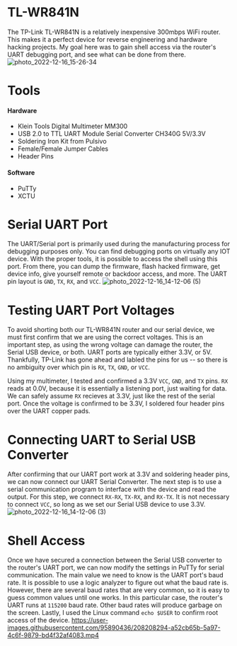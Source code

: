 # TL-WR841N
The TP-Link TL-WR841N is a relatively inexpensive 300mbps WiFi router. This makes it a perfect device for reverse engineering and hardware hacking projects. My goal here was to gain shell access via the router's UART debugging port, and see what can be done from there.
![photo_2022-12-16_15-26-34](https://user-images.githubusercontent.com/95890436/208206724-dc6ea069-f0d3-42e3-a3aa-e40ebf6da23d.jpg)
# Tools
#### Hardware
- Klein Tools Digital Multimeter MM300
- USB 2.0 to TTL UART Module Serial Converter CH340G 5V/3.3V
- Soldering Iron Kit from Pulsivo
- Female/Female Jumper Cables
- Header Pins
#### Software
- PuTTy
- XCTU
# Serial UART Port
The UART/Serial port is primarily used during the manufacturing process for debugging purposes only. You can find debugging ports on virtually any IOT device. With the proper tools, it is possible to access the shell using this port. From there, you can dump the firmware, flash hacked firmware, get device info, give yourself remote or backdoor access, and more. The UART pin layout is ```GND```, ```TX```, ```RX```, and ```VCC```.
![photo_2022-12-16_14-12-06 (5)](https://user-images.githubusercontent.com/95890436/208197839-11598118-c562-45e7-9051-d94d1c914e86.jpg)
# Testing UART Port Voltages
To avoid shorting both our TL-WR841N router and our serial device, we must first confirm that we are using the correct voltages. This is an important step, as using the wrong voltage can damage the router, the Serial USB device, or both. UART ports are typically either 3.3V, or 5V. Thankfully, TP-Link has gone ahead and labled the pins for us -- so there is no ambiguity over which pin is ```RX```, ```TX```, ```GND```, or ```VCC```.

Using my multimeter, I tested and confirmed a 3.3V ```VCC```, ```GND```, and ```TX``` pins. ```RX``` reads at 0.0V, because it is essentially a listening port, just waiting for data. We can safely assume ```RX``` recieves at 3.3V, just like the rest of the serial port. Once the voltage is confirmed to be 3.3V, I soldered four header pins over the UART copper pads.
# Connecting UART to Serial USB Converter
After confirming that our UART port work at 3.3V and soldering header pins, we can now connect our UART Serial Converter. The next step is to use a serial communication program to interface with the device and read the output. For this step, we connect ```RX-RX```, ```TX-RX```, and ```RX-TX```. It is not necessary to connect ```VCC```, so long as we set our Serial USB device to use 3.3V.
![photo_2022-12-16_14-12-06 (3)](https://user-images.githubusercontent.com/95890436/208198729-9004ca52-7f22-4dff-9c04-627a84ff9245.jpg)
# Shell Access
Once we have secured a connection between the Serial USB converter to the router's UART port, we can now modify the settings in PuTTy for serial communication. The main value we need to know is the UART port's baud rate. It is possible to use a logic analyzer to figure out what the baud rate is. However, there are several baud rates that are very common, so it is easy to guess common values until one works. In this particular case, the router's UART runs at ```115200``` baud rate. Other baud rates will produce garbage on the screen. Lastly, I used the Linux command ```echo $USER``` to confirm root access of the device.
https://user-images.githubusercontent.com/95890436/208208294-a52cb65b-5a97-4c6f-9879-bd4f32af4083.mp4
